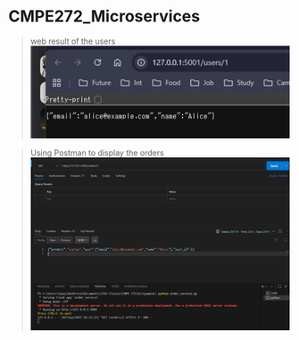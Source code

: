 # CMPE272_Microservices

> web result of the users 
> ![Akt text](micro_image1.png)

> Using Postman to display the orders 
> ![Alt text](micro_image2.png)
